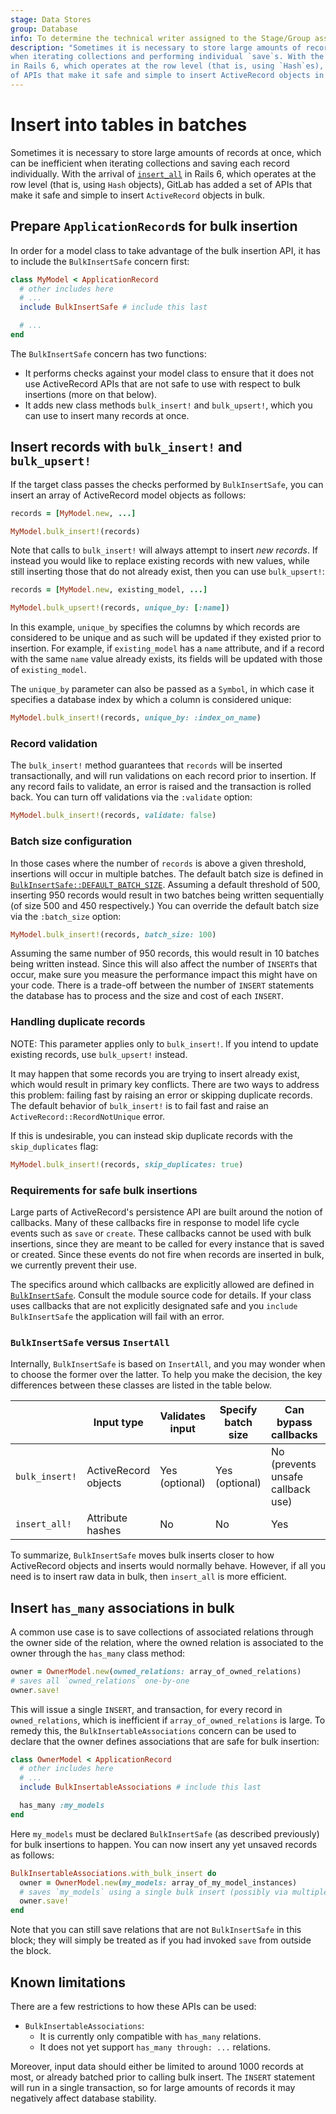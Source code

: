 ```yaml
---
stage: Data Stores
group: Database
info: To determine the technical writer assigned to the Stage/Group associated with this page, see https://about.gitlab.com/handbook/engineering/ux/technical-writing/#assignments
description: "Sometimes it is necessary to store large amounts of records at once, which can be inefficient
when iterating collections and performing individual `save`s. With the arrival of `insert_all`
in Rails 6, which operates at the row level (that is, using `Hash`es), GitLab has added a set
of APIs that make it safe and simple to insert ActiveRecord objects in bulk."
---
```


# Insert into tables in batches

Sometimes it is necessary to store large amounts of records at once, which can be inefficient
when iterating collections and saving each record individually. With the arrival of
[`insert_all`](https://apidock.com/rails/ActiveRecord/Persistence/ClassMethods/insert_all)
in Rails 6, which operates at the row level (that is, using `Hash` objects), GitLab has added a set
of APIs that make it safe and simple to insert `ActiveRecord` objects in bulk.

## Prepare `ApplicationRecord`s for bulk insertion

In order for a model class to take advantage of the bulk insertion API, it has to include the
`BulkInsertSafe` concern first:

```ruby
class MyModel < ApplicationRecord
  # other includes here
  # ...
  include BulkInsertSafe # include this last

  # ...
end
```

The `BulkInsertSafe` concern has two functions:

- It performs checks against your model class to ensure that it does not use ActiveRecord
  APIs that are not safe to use with respect to bulk insertions (more on that below).
- It adds new class methods `bulk_insert!` and `bulk_upsert!`, which you can use to insert many records at once.

## Insert records with `bulk_insert!` and `bulk_upsert!`

If the target class passes the checks performed by `BulkInsertSafe`, you can insert an array of
ActiveRecord model objects as follows:

```ruby
records = [MyModel.new, ...]

MyModel.bulk_insert!(records)
```

Note that calls to `bulk_insert!` will always attempt to insert _new records_. If instead
you would like to replace existing records with new values, while still inserting those
that do not already exist, then you can use `bulk_upsert!`:

```ruby
records = [MyModel.new, existing_model, ...]

MyModel.bulk_upsert!(records, unique_by: [:name])
```

In this example, `unique_by` specifies the columns by which records are considered to be
unique and as such will be updated if they existed prior to insertion. For example, if
`existing_model` has a `name` attribute, and if a record with the same `name` value already
exists, its fields will be updated with those of `existing_model`.

The `unique_by` parameter can also be passed as a `Symbol`, in which case it specifies
a database index by which a column is considered unique:

```ruby
MyModel.bulk_insert!(records, unique_by: :index_on_name)
```

### Record validation

The `bulk_insert!` method guarantees that `records` will be inserted transactionally, and
will run validations on each record prior to insertion. If any record fails to validate,
an error is raised and the transaction is rolled back. You can turn off validations via
the `:validate` option:

```ruby
MyModel.bulk_insert!(records, validate: false)
```

### Batch size configuration

In those cases where the number of `records` is above a given threshold, insertions will
occur in multiple batches. The default batch size is defined in
[`BulkInsertSafe::DEFAULT_BATCH_SIZE`](https://gitlab.com/gitlab-org/gitlab/-/blob/master/app/models/concerns/bulk_insert_safe.rb).
Assuming a default threshold of 500, inserting 950 records
would result in two batches being written sequentially (of size 500 and 450 respectively.)
You can override the default batch size via the `:batch_size` option:

```ruby
MyModel.bulk_insert!(records, batch_size: 100)
```

Assuming the same number of 950 records, this would result in 10 batches being written instead.
Since this will also affect the number of `INSERT`s that occur, make sure you measure the
performance impact this might have on your code. There is a trade-off between the number of
`INSERT` statements the database has to process and the size and cost of each `INSERT`.

### Handling duplicate records

NOTE:
This parameter applies only to `bulk_insert!`. If you intend to update existing
records, use `bulk_upsert!` instead.

It may happen that some records you are trying to insert already exist, which would result in
primary key conflicts. There are two ways to address this problem: failing fast by raising an
error or skipping duplicate records. The default behavior of `bulk_insert!` is to fail fast
and raise an `ActiveRecord::RecordNotUnique` error.

If this is undesirable, you can instead skip duplicate records with the `skip_duplicates` flag:

```ruby
MyModel.bulk_insert!(records, skip_duplicates: true)
```

### Requirements for safe bulk insertions

Large parts of ActiveRecord's persistence API are built around the notion of callbacks. Many
of these callbacks fire in response to model life cycle events such as `save` or `create`.
These callbacks cannot be used with bulk insertions, since they are meant to be called for
every instance that is saved or created. Since these events do not fire when
records are inserted in bulk, we currently prevent their use.

The specifics around which callbacks are explicitly allowed are defined in
[`BulkInsertSafe`](https://gitlab.com/gitlab-org/gitlab/-/blob/master/app/models/concerns/bulk_insert_safe.rb).
Consult the module source code for details. If your class uses callbacks that are not explicitly designated
safe and you `include BulkInsertSafe` the application will fail with an error.

### `BulkInsertSafe` versus `InsertAll`

Internally, `BulkInsertSafe` is based on `InsertAll`, and you may wonder when to choose
the former over the latter. To help you make the decision,
the key differences between these classes are listed in the table below.

|                | Input type           | Validates input | Specify batch size | Can bypass callbacks              | Transactional |
|--------------- | -------------------- | --------------- | ------------------ | --------------------------------- | ------------- |
| `bulk_insert!` | ActiveRecord objects | Yes (optional)  | Yes (optional)     | No (prevents unsafe callback use) | Yes           |
| `insert_all!`  | Attribute hashes     | No              | No                 | Yes                               | Yes           |

To summarize, `BulkInsertSafe` moves bulk inserts closer to how ActiveRecord objects
and inserts would normally behave. However, if all you need is to insert raw data in bulk, then
`insert_all` is more efficient.

## Insert `has_many` associations in bulk

A common use case is to save collections of associated relations through the owner side of the relation,
where the owned relation is associated to the owner through the `has_many` class method:

```ruby
owner = OwnerModel.new(owned_relations: array_of_owned_relations)
# saves all `owned_relations` one-by-one
owner.save!
```

This will issue a single `INSERT`, and transaction, for every record in `owned_relations`, which is inefficient if
`array_of_owned_relations` is large. To remedy this, the `BulkInsertableAssociations` concern can be
used to declare that the owner defines associations that are safe for bulk insertion:

```ruby
class OwnerModel < ApplicationRecord
  # other includes here
  # ...
  include BulkInsertableAssociations # include this last

  has_many :my_models
end
```

Here `my_models` must be declared `BulkInsertSafe` (as described previously) for bulk insertions
to happen. You can now insert any yet unsaved records as follows:

```ruby
BulkInsertableAssociations.with_bulk_insert do
  owner = OwnerModel.new(my_models: array_of_my_model_instances)
  # saves `my_models` using a single bulk insert (possibly via multiple batches)
  owner.save!
end
```

Note that you can still save relations that are not `BulkInsertSafe` in this block; they will
simply be treated as if you had invoked `save` from outside the block.

## Known limitations

There are a few restrictions to how these APIs can be used:

- `BulkInsertableAssociations`:
  - It is currently only compatible with `has_many` relations.
  - It does not yet support `has_many through: ...` relations.

Moreover, input data should either be limited to around 1000 records at most,
or already batched prior to calling bulk insert. The `INSERT` statement will run in a single
transaction, so for large amounts of records it may negatively affect database stability.
